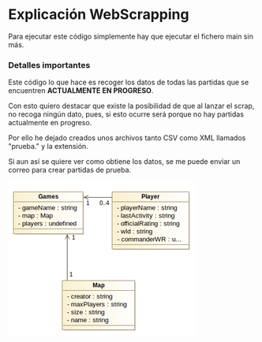 # Explicación WebScrapping

Para ejecutar este código simplemente hay que ejecutar el fichero main sin más.

### Detalles importantes

Este código lo que hace es recoger los datos de todas las partidas que se encuentren **ACTUALMENTE EN PROGRESO**.

Con esto quiero destacar que existe la posibilidad de que al lanzar el scrap, no recoga ningún dato, pues, si esto ocurre será porque no hay partidas actualmente en progreso.

Por ello he dejado creados unos archivos tanto CSV como XML llamados "prueba." y la extensión.

Si aun así se quiere ver como obtiene los datos, se me puede enviar un correo para crear partidas de prueba.

![](DIAGRAM.png)